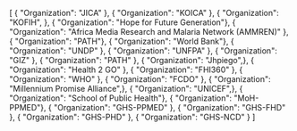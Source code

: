 [
  { "Organization": "JICA" },
  { "Organization": "KOICA" },
  { "Organization": "KOFIH",  },
  { "Organization": "Hope for Future Generation"},
  { "Organization": "Africa Media Research and Malaria Network (AMMREN)" },
  { "Organization": "PATH"},
  { "Organization": "World Bank"},
  { "Organization": "UNDP" },
  { "Organization": "UNFPA" },
  { "Organization": "GIZ" },
  { "Organization": "PATH" },
  { "Organization": "Jhpiego",},
  { "Organization": "Health 2 GO" },
  { "Organization": "FHI360" },
  { "Organization": "WHO" },
  { "Organization": "FCDO" },
  { "Organization": "Millennium Promise Alliance",},
  { "Organization": "UNICEF",},
  { "Organization": "School of Public Health"},
  { "Organization": "MoH-PPMED"},
  { "Organization": "GHS-PPMED" },
  { "Organization": "GHS-FHD" },
  { "Organization": "GHS-PHD" },
  { "Organization": "GHS-NCD" }
]
